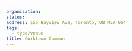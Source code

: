 ```yaml
---
organization:
status:
address: 155 Bayview Ave, Toronto, ON M5A 0G4
tags:
  - type/venue
title: Corktown Common
---
```

